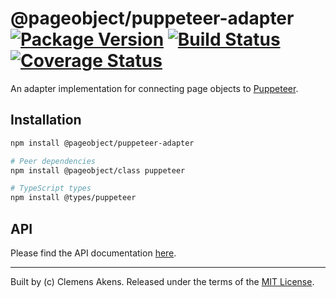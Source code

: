 # @pageobject/puppeteer-adapter [![Package Version][badge-npm-image]][badge-npm-link] [![Build Status][badge-travis-image]][badge-travis-link] [![Coverage Status][badge-coveralls-image]][badge-coveralls-link]

An adapter implementation for connecting page objects to [Puppeteer][puppeteer].

## Installation

```sh
npm install @pageobject/puppeteer-adapter
```

```sh
# Peer dependencies
npm install @pageobject/class puppeteer
```

```sh
# TypeScript types
npm install @types/puppeteer
```

## API

Please find the API documentation [here][repo-api-puppeteer-adapter].

---

Built by (c) Clemens Akens. Released under the terms of the [MIT License][repo-license].

[badge-coveralls-image]: https://coveralls.io/repos/github/clebert/pageobject/badge.svg?branch=master
[badge-coveralls-link]: https://coveralls.io/github/clebert/pageobject?branch=master
[badge-npm-image]: https://img.shields.io/npm/v/@pageobject/puppeteer-adapter.svg
[badge-npm-link]: https://www.npmjs.com/package/@pageobject/puppeteer-adapter
[badge-travis-image]: https://travis-ci.org/clebert/pageobject.svg?branch=master
[badge-travis-link]: https://travis-ci.org/clebert/pageobject
[repo-api-puppeteer-adapter]: https://pageobject.js.org/api/puppeteer-adapter/
[repo-license]: https://github.com/clebert/pageobject/blob/master/LICENSE
[puppeteer]: https://github.com/GoogleChrome/puppeteer
